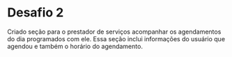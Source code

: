 # Desafio 2

Criado seção para o prestador de serviços acompanhar os agendamentos do dia programados com ele. Essa seção inclui informações do usuário que agendou e
também o horário do agendamento.
